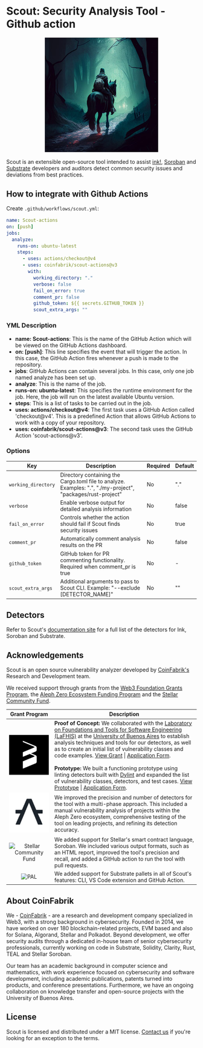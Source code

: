 # Scout: Security Analysis Tool - Github action

<p align="center">
  <img src="https://raw.githubusercontent.com/CoinFabrik/scout/c1eb3073f85b051dc9ce2fa0ab1ebab4bde0914e/assets/scout.png" alt="Scout in a Dark Forest" width="300" center  />
</p>

Scout is an extensible open-source tool intended to assist [ink!](https://use.ink/smart-contracts-polkadot/), [Soroban](https://stellar.org/soroban) and [Substrate](https://substrate.io/) developers and auditors detect common security issues and deviations from best practices.

## How to integrate with Github Actions

Create `.github/workflows/scout.yml`:

```yaml
name: Scout-actions
on: [push]
jobs:
  analyze:
    runs-on: ubuntu-latest
    steps:
      - uses: actions/checkout@v4
      - uses: coinfabrik/scout-actions@v3
        with:
          working_directory: "."
          verbose: false
          fail_on_error: true
          comment_pr: false
          github_token: ${{ secrets.GITHUB_TOKEN }}
          scout_extra_args: ""
```

### YML Description

- **name: Scout-actions**: This is the name of the GitHub Action which will be viewed on the GitHub Actions dashboard.
- **on: [push]**: This line specifies the event that will trigger the action. In this case, the GitHub Action fires whenever a push is made to the repository.
- **jobs**: GitHub Actions can contain several jobs. In this case, only one job named analyze has been set up.
- **analyze**: This is the name of the job.
- **runs-on: ubuntu-latest**: This specifies the runtime environment for the job. Here, the job will run on the latest available Ubuntu version.
- **steps**: This is a list of tasks to be carried out in the job.
- **uses: actions/checkout@v4**: The first task uses a GitHub Action called 'checkout@v4'. This is a predefined Action that allows GitHub Actions to work with a copy of your repository.
- **uses: coinfabrik/scout-actions@v3**: The second task uses the GitHub Action 'scout-actions@v3'.

### Options

| Key                 | Description                                                                                                 | Required | Default |
| ------------------- | ----------------------------------------------------------------------------------------------------------- | -------- | ------- |
| `working_directory` | Directory containing the Cargo.toml file to analyze. Examples: ".", "./my-project", "packages/rust-project" | No       | "."     |
| `verbose`           | Enable verbose output for detailed analysis information                                                     | No       | false   |
| `fail_on_error`     | Controls whether the action should fail if Scout finds security issues                                      | No       | true    |
| `comment_pr`        | Automatically comment analysis results on the PR                                                            | No       | false   |
| `github_token`      | GitHub token for PR commenting functionality. Required when comment_pr is true                              | No       | -       |
| `scout_extra_args`  | Additional arguments to pass to Scout CLI. Example: "--exclude [DETECTOR_NAME]"                             | No       | ""      |

## Detectors

Refer to Scout's [documentation site](https://coinfabrik.github.io/scout-audit/docs/intro) for a full list of the detectors for Ink, Soroban and Substrate.

## Acknowledgements

Scout is an open source vulnerability analyzer developed by [CoinFabrik's](https://www.coinfabrik.com/) Research and Development team.

We received support through grants from the [Web3 Foundation Grants Program](https://github.com/w3f/Grants-Program/tree/master), the [Aleph Zero Ecosystem Funding Program](https://alephzero.org/ecosystem-funding-program) and the [Stellar Community Fund](https://communityfund.stellar.org).

|                                                Grant Program                                                 | Description                                                                                                                                                                                                                                                                                                                                                                                                                                                                                                                                                                                                                                                                                                                                                                                                                                                                                                                                        |
| :----------------------------------------------------------------------------------------------------------: | -------------------------------------------------------------------------------------------------------------------------------------------------------------------------------------------------------------------------------------------------------------------------------------------------------------------------------------------------------------------------------------------------------------------------------------------------------------------------------------------------------------------------------------------------------------------------------------------------------------------------------------------------------------------------------------------------------------------------------------------------------------------------------------------------------------------------------------------------------------------------------------------------------------------------------------------------- |
|    ![Web3 Foundation](https://raw.githubusercontent.com/CoinFabrik/scout/main/assets/web3-foundation.png)    | **Proof of Concept:** We collaborated with the [Laboratory on Foundations and Tools for Software Engineering (LaFHIS)](https://lafhis.dc.uba.ar/) at the [University of Buenos Aires](https://www.uba.ar/internacionales/index.php?lang=en) to establish analysis techniques and tools for our detectors, as well as to create an initial list of vulnerability classes and code examples. [View Grant](https://github.com/CoinFabrik/web3-grant) \| [Application Form](https://github.com/w3f/Grants-Program/blob/master/applications/ScoutCoinFabrik.md).<br><br>**Prototype:** We built a functioning prototype using linting detectors built with [Dylint](https://github.com/trailofbits/dylint) and expanded the list of vulnerability classes, detectors, and test cases. [View Prototype](https://coinfabrik.github.io/scout/) \| [Application Form](https://github.com/w3f/Grants-Program/blob/master/applications/ScoutCoinFabrik_2.md). |
|         ![Aleph Zero](https://raw.githubusercontent.com/CoinFabrik/scout/main/assets/aleph-zero.png)         | We improved the precision and number of detectors for the tool with a multi-phase approach. This included a manual vulnerability analysis of projects within the Aleph Zero ecosystem, comprehensive testing of the tool on leading projects, and refining its detection accuracy.                                                                                                                                                                                                                                                                                                                                                                                                                                                                                                                                                                                                                                                                 |
| ![Stellar Community Fund](https://github.com/CoinFabrik/scout-soroban/blob/main/docs/static/img/stellar.png) | We added support for Stellar's smart contract language, Soroban. We included various output formats, such as an HTML report, improved the tool's precision and recall, and added a GitHub action to run the tool with pull requests.                                                                                                                                                                                                                                                                                                                                                                                                                                                                                                                                                                                                                                                                                                               |
|                ![PAL](https://polkadotassurance.com/wp-content/uploads/2023/03/PAL_logo.svg)                 | We added support for Substrate pallets in all of Scout's features: CLI, VS Code extension and GitHub Action.                                                                                                                                                                                                                                                                                                                                                                                                                                                                                                                                                                                                                                                                                                                                                                                                                                       |

## About CoinFabrik

We - [CoinFabrik](https://www.coinfabrik.com/) - are a research and development company specialized in Web3, with a strong background in cybersecurity. Founded in 2014, we have worked on over 180 blockchain-related projects, EVM based and also for Solana, Algorand, Stellar and Polkadot. Beyond development, we offer security audits through a dedicated in-house team of senior cybersecurity professionals, currently working on code in Substrate, Solidity, Clarity, Rust, TEAL and Stellar Soroban.

Our team has an academic background in computer science and mathematics, with work experience focused on cybersecurity and software development, including academic publications, patents turned into products, and conference presentations. Furthermore, we have an ongoing collaboration on knowledge transfer and open-source projects with the University of Buenos Aires.

## License

Scout is licensed and distributed under a MIT license. [Contact us](https://www.coinfabrik.com/) if you're looking for an exception to the terms.
